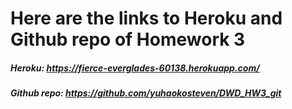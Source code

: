 # Here are the links to Heroku and Github repo of Homework 3

##### Heroku: https://fierce-everglades-60138.herokuapp.com/
##### Github repo: https://github.com/yuhaokosteven/DWD_HW3_git
